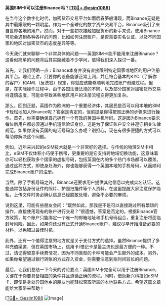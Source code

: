 **英国SIM卡可以注册Binance吗？[[TG💪+ @esim1088](https://t.me/s/esim1088)]**

在当今这个数字化时代，加密货币交易平台如雨后春笋般涌现，而Binance无疑是其中最耀眼的一颗明星。作为一个全球化的数字资产交易平台，Binance吸引了来自世界各地的用户。然而，对于一些初次接触加密货币的新手来说，使用Binance可能会遇到各种各样的问题，比如如何注册账户、是否需要实名认证、以及不同国家和地区对加密货币的态度差异等等。

今天我们就来聊聊一个非常具体的问题——英国SIM卡能不能用来注册Binance？这看似简单的问题背后其实隐藏着不少学问，值得我们深入探讨一番。

首先，让我们明确一点：Binance本身并没有直接限制特定国家或地区的用户注册其平台。理论上讲，只要你的设备能够正常上网，并且符合基本的KYC（了解你的客户）和AML（反洗钱）规定，你就应该能够顺利地完成账户创建过程。但是，在实际操作过程中，由于各国法律法规的不同，以及部分国家对加密货币交易持谨慎态度，可能会导致某些地区用户的注册流程变得更加复杂。

那么，回到正题，英国作为欧洲的一个重要经济体，其居民是否可以用本地的SIM卡轻松地加入Binance呢？答案是肯定的，但前提是你得按照正确的步骤来进行操作。首先，你需要确保自己拥有一个有效的英国手机号码。这是因为Binance要求每位新用户都必须通过手机短信验证身份，这是为了保证账户安全并遵守相关法律规范。如果你没有英国的电话号码怎么办呢？别担心，现在有很多便捷的方式可以帮助你解决这个问题。

例如，近年来兴起的eSIM技术就是一个非常好的选择。与传统的物理SIM卡相比，eSIM不仅体积小巧便于携带，更重要的是它支持跨地域切换功能，这意味着你可以轻松获取多个国家的虚拟号码，包括英国在内的多个热门市场都可以覆盖。通过这种方式，即使身处海外，你也能够获得一个英国本地的手机号码，从而顺利完成Binance账户的注册。

当然，除了手机号码之外，Binance还要求用户提供其他信息以完成实名认证。这些通常包括身份证件的照片、护照扫描件等个人资料。在这里提醒大家注意保护隐私，上传文件时务必确认信息已经脱敏处理，避免不必要的麻烦。

说到这里，可能有些朋友会问：“既然如此，那我是不是可以直接跳过所有繁琐的操作，直接使用现有的账户进行交易？”很遗憾，答案是否定的。根据Binance官方政策，每个账户只能绑定一个唯一的邮箱地址和手机号码组合，重复注册将面临封号风险。因此，如果你还没有正式开通Binance账户，建议尽早开始准备必要的材料，以免错过最佳时机。

此外，还有一个值得注意的地方就是关于支付方式的选择。虽然Binance提供了多种充值渠道，但在英国市场上，信用卡/借记卡是最主流也是最方便的一种。不过，请记得留意手续费情况，因为不同类型的卡种可能会产生额外的成本。另外，如果你希望通过银行转账的方式存入资金，则需要注意到账时间较长的问题。

最后，让我们总结一下今天的讨论要点：英国SIM卡完全可以用于注册Binance，关键在于你要具备相应的条件并且遵循正确的流程。同时，借助新兴科技如eSIM卡，即使是身处异国他乡的朋友也能轻松获取所需的本地联系方式。希望这篇文章能给大家带来帮助！

[[TG💪+ @esim1088](https://t.me/s/esim1088) ![Image](https://i.postimg.cc/4NQfJmqS/Snipaste-2025-05-13-00-14-12.png)]
